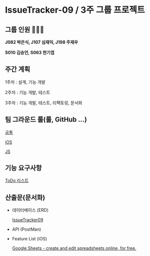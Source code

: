 # IssueTracker-09 / 3주 그룹 프로젝트


## 그룹 인원 🧑🏻‍💻

**J082 박은식, J107 심재익, J198 주재우**

**S010 김승언, S063 현기엽**

## 주간 계획

1주차 : 설계, 기능 개발 

2주차 : 기능 개발, 테스트

3주차 : 기능 개발, 테스트, 리팩토링, 문서화

## 팀 그라운드 룰(룰, GitHub ...)

[공통](https://www.notion.so/59725ab360464f43a2f96f575b22195e)

[iOS](https://www.notion.so/iOS-d544bf18a88447eea21aff2bcd9a283c)

[JS](https://www.notion.so/JS-b853cf8117d84587925001767ab955ed)

## 기능 요구사항

[ToDo 리스트](https://www.notion.so/092aa8b7eeb94aa484405429d1d30441)

## 산출문(문서화)

- 데이터베이스 (ERD)

    [IssueTracker09](https://www.erdcloud.com/d/zahixjNPz8acSNZAB)

- API (PostMan)

- Feature List (iOS)

    [Google Sheets - create and edit spreadsheets online, for free.](https://docs.google.com/spreadsheets/d/1c4khN9WnOH5Y188t8uiwruJ2TbhPEZDRNfFqx7ItewE/edit#gid=0)

